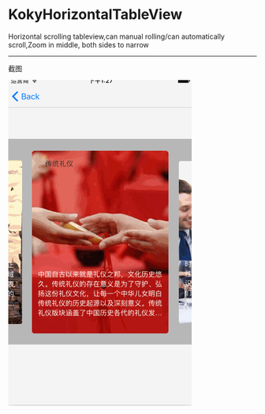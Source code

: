 # KokyHorizontalTableView
Horizontal scrolling tableview,can manual rolling/can automatically scroll,Zoom in middle, both sides to narrow

-----
截图

![](KokyHorizontalTableView.gif)